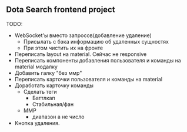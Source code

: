 Dota Search frontend project
-----
TODO:
- WebSocket'ы вместо запросов(добавление удаление)
  - Присылать с бэка информацию об удаленных сущностях
  - При этом чистить их на фронте
- Переписать layout на material. Сейчас не responsive
- Переписать компоненты добавления пользователя и команды на material модалку
- Добавить галку "без ммр"
- Переписать карточки пользователя и команды на material
- Доработать карточку команды
  - Сделать теги
      - Баттлкап
      - Стабильная/фан
  - ММР
      - диапазон а не число
- Кнопка удаления.

